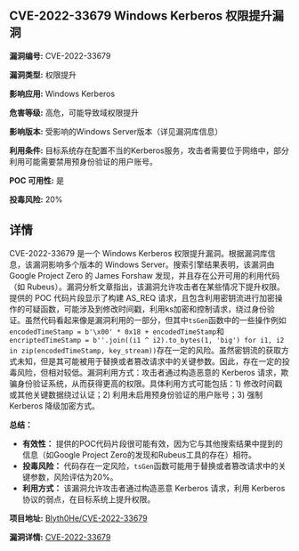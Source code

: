 ## CVE-2022-33679 Windows Kerberos 权限提升漏洞

**漏洞编号:** CVE-2022-33679

**漏洞类型:** 权限提升

**影响应用:** Windows Kerberos

**危害等级:** 高危，可能导致域权限提升

**影响版本:** 受影响的Windows Server版本（详见漏洞库信息）

**利用条件:** 目标系统存在配置不当的Kerberos服务，攻击者需要位于网络中，部分利用可能需要禁用预身份验证的用户账号。

**POC 可用性:** 是

**投毒风险:** 20%

## 详情

CVE-2022-33679 是一个 Windows Kerberos 权限提升漏洞。根据漏洞库信息，该漏洞影响多个版本的 Windows Server。搜索引擎结果表明，该漏洞由 Google Project Zero 的 James Forshaw 发现，并且存在公开可用的利用代码（如 Rubeus）。漏洞分析文章指出，该漏洞允许攻击者在某些情况下提升权限。提供的 POC 代码片段显示了构建 AS_REQ 请求，且包含利用密钥流进行加密操作的可疑函数，可能涉及到修改时间戳，利用ks加密和控制请求，绕过身份验证。虽然代码看起来像是漏洞利用的一部分，但其中`tsGen`函数中的一些操作例如`encodedTimeStamp = b'\x00' * 0x18 + encodedTimeStamp`和`encriptedTimeStamp = b''.join((i1 ^ i2).to_bytes(1, 'big') for i1, i2 in zip(encodedTimeStamp, key_stream))`存在一定的风险。虽然密钥流的获取方式未知，但是其可能被用于替换或者篡改请求中的关键参数。因此，存在一定的投毒风险，但相对较低。漏洞利用方式：攻击者通过构造恶意的 Kerberos 请求，欺骗身份验证系统，从而获得更高的权限。具体利用方式可能包括：1)  修改时间戳或其他关键数据绕过认证；2)  利用未启用预身份验证的用户账号；3)  强制 Kerberos 降级加密方式。

**总结：**

*   **有效性：** 提供的POC代码片段很可能有效，因为它与其他搜索结果中提到的信息（如Google Project Zero的发现和Rubeus工具的存在）相符。
*   **投毒风险：** 代码存在一定风险，`tsGen`函数可能用于替换或者篡改请求中的关键参数，风险评估为20%。
*   **利用方式：** 该漏洞允许攻击者通过构造恶意 Kerberos 请求，利用 Kerberos 协议的弱点，在目标系统上提升权限。

**项目地址:** [Blyth0He/CVE-2022-33679](https://github.com/Blyth0He/CVE-2022-33679)

**漏洞详情:** [CVE-2022-33679](https://nvd.nist.gov/vuln/detail/CVE-2022-33679)